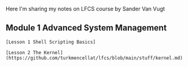 Here I'm sharing my notes on LFCS course by Sander Van Vugt
## Module 1 Advanced System Management
    [Lesson 1 Shell Scripting Basics]

    [Lesson 2 The Kernel](https://github.com/turkmencellat/lfcs/blob/main/stuff/kernel.md)

